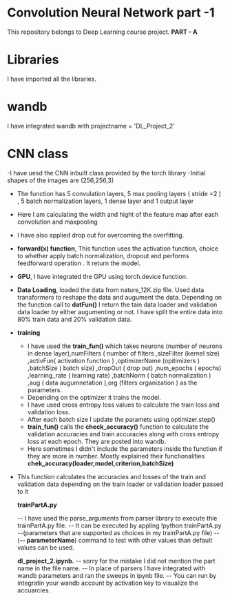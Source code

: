# Convolution Neural Network part -1 
This repository belongs to Deep Learning course project.
 **PART - A** 
 # Libraries
I have imported all the libraries.
# wandb
I have integrated wandb with projectname = 'DL_Project_2'
# CNN class
-I have uesd the CNN inbuilt class provided by the torch library
-Initial shapes of the images are (256,256,3) 
 - The function has 5 convulation layers, 5 max pooling layers ( stride =2 ) , 5 batch normalization 
  layers, 1 dense layer and 1 output layer
- Here I am calculating the width and hight of the feature map after each convolution and maxpooling
- I have also applied drop out for overcoming the overfitting.
- **forward(x) function**, This function uses the activation function, choice to whether apply batch normalization, dropout and performs feedforward operation . It return the model.
- **GPU**, I have integrated the GPU using torch.device function.
- **Data Loading**, loaded the data from nature_12K.zip file. Used data transformers to reshape the data and augument the data. Depending on the function call to **datFun()** I return the tain data loader and validation data loader by either augumenting or not. I have split the entire data into 80% train data and 20% validation data.
- **training**
   - I have used the **train_fun()** which takes neurons (number of neurons in dense layer),numFilters ( number of filters ,sizeFilter (kernel size) ,activFun( activation function  ) ,optimizerName (opitimizers ) ,batchSize ( batch size) ,dropOut ( drop out) ,num_epochs ( epochs) ,learning_rate ( learning rate)  ,batchNorm ( batch normalization ) ,aug ( data augumnetation ),org (filters organization ) as the parameters.
   - Depending on the optimizer it trains the model.
   - I have used cross entropy loss values to calculate the train loss and validation loss.
   - After each batch size I update the paramets using optimizer.step()
   -  **train_fun()** calls the **check_accuracy()** function to calculate the validation accuracies and train accuracies along with cross entropy loss at each epoch. They are posted into wandb.
   -  Here sometimes I didn't include the parameters inside the function if they are more in number. Mostly explained their functionalities 
**chek_accuracy(loader,model,criterion,batchSize)**
- This function calculates the accuracies and losses of the train and validation data depending on the train loader or validation loader passed to it
  
   **trainPartA.py**

  -- I have used the parse_arguments from parser library to execute thie trainPartA.py file.
  -- It can be executed by appling !python trainPartA.py --(parameters that are supported as choices in my trainPartA.py file)
  -- (**-- parameterName**) command to test with other values than default values can be used.
  
  **dl_project_2.ipynb.**
  -- sorry for the mistake I did not mention the part name in the file name.
  -- In place of parsers I have integrated with wandb parameters and ran the sweeps in ipynb file.
  --  You can run by integratin your wandb account by activation key to visualize the accuarcies.



